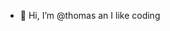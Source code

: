 - 👋 Hi, I’m @thomas an I like coding

<!---
thomaserejekr2/thomaserejekr2 is a ✨ special ✨ repository because its `README.md` (this file) appears on your GitHub profile.
You can click the Preview link to take a look at your changes.
--->
